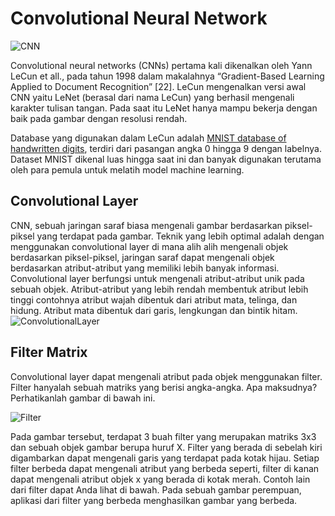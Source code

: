 # Convolutional Neural Network
![CNN](https://149695847.v2.pressablecdn.com/wp-content/uploads/2017/09/localizationVsDetection.png)

Convolutional neural networks (CNNs) pertama kali dikenalkan oleh Yann LeCun et all., pada tahun 1998 dalam makalahnya “Gradient-Based Learning Applied to Document Recognition” [22]. LeCun mengenalkan versi awal CNN yaitu LeNet (berasal dari nama LeCun) yang berhasil mengenali karakter tulisan tangan. Pada saat itu LeNet hanya mampu bekerja dengan baik pada gambar dengan resolusi rendah.

Database yang digunakan dalam LeCun adalah [MNIST database of handwritten digits](http://yann.lecun.com/exdb/mnist/index.html), terdiri dari pasangan angka 0 hingga 9 dengan labelnya. Dataset MNIST dikenal luas hingga saat ini dan banyak digunakan terutama oleh para pemula untuk melatih model machine learning.

## Convolutional Layer
CNN, sebuah jaringan saraf biasa mengenali gambar berdasarkan piksel-piksel yang terdapat pada gambar. Teknik yang lebih optimal adalah dengan menggunakan convolutional layer di mana alih alih mengenali objek berdasarkan piksel-piksel, jaringan saraf dapat mengenali objek berdasarkan atribut-atribut yang memiliki lebih banyak informasi.
Convolutional layer berfungsi untuk mengenali atribut-atribut unik pada sebuah objek.  Atribut-atribut yang lebih rendah membentuk atribut lebih tinggi contohnya atribut wajah dibentuk dari atribut mata, telinga, dan hidung. Atribut mata dibentuk dari garis, lengkungan dan bintik hitam.
![ConvolutionalLayer](https://dicoding-web-img.sgp1.cdn.digitaloceanspaces.com/original/academy/dos:14ac34e336762719ab04c9cc983eae5620220111145634.png)

## Filter Matrix
Convolutional layer dapat mengenali atribut pada objek menggunakan filter. Filter hanyalah sebuah matriks yang berisi angka-angka. Apa maksudnya? Perhatikanlah gambar di bawah ini.

![Filter](https://dicoding-web-img.sgp1.cdn.digitaloceanspaces.com/original/academy/dos:36b27f628b8aefc62a825138d31bc79a20211021102339.jpeg)

Pada gambar tersebut, terdapat 3 buah filter yang merupakan matriks 3x3 dan sebuah objek gambar berupa huruf X. Filter yang berada di sebelah kiri digambarkan dapat mengenali garis yang terdapat pada kotak hijau. Setiap filter berbeda dapat mengenali atribut yang berbeda seperti, filter di kanan dapat mengenali atribut objek x yang berada di kotak merah.
Contoh lain dari filter dapat Anda lihat di bawah. Pada sebuah gambar perempuan, aplikasi dari filter yang berbeda menghasilkan gambar yang berbeda.
